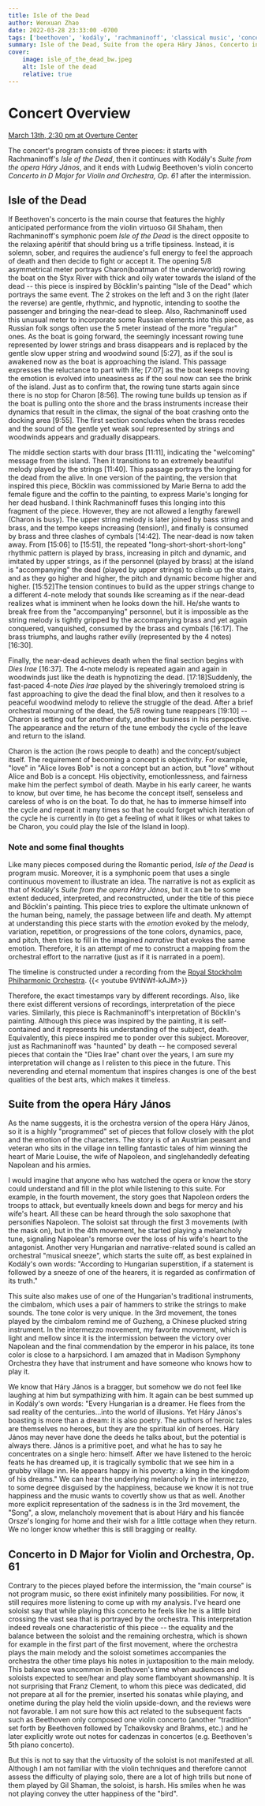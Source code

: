```yaml
---
title: Isle of the Dead
author: Wenxuan Zhao
date: 2022-03-28 23:33:00 -0700
tags: ['beethoven', 'kodály', 'rachmaninoff', 'classical music', 'concert']
summary: Isle of the Dead, Suite from the opera Háry János, Concerto in D Major for Violin and Orchestra, Op. 61
cover:
    image: isle_of_the_dead_bw.jpeg
    alt: Isle of the dead 
    relative: true
---
```


# Concert Overview

[March 13th, 2:30 pm at Overture Center](http://www.allsenmusic.com/NOTES/2122/6.Mar22.html)

The concert's program consists of three pieces: it starts with Rachmaninoff's *Isle of the Dead*, then it continues with Kodály's *Suite from the opera Háry János*, and it ends with Ludwig Beethoven's violin concerto *Concerto in D Major for Violin and Orchestra, Op. 61* after the intermission. 

## Isle of the Dead 

If Beethoven's concerto is the main course that features the highly anticipated performance from the violin virtuoso Gil Shaham, then Rachmaninoff's symphonic poem *Isle of the Dead* is the direct opposite to the relaxing apéritif that should bring us a trifle tipsiness. Instead, it is solemn, sober, and requires the audience's full energy to feel the approach of death and then decide to fight or accept it. The opening 5/8 asymmetrical meter portrays Charon(boatman of the underworld) rowing the boat on the Styx River with thick and oily water towards the island of the dead -- this piece is inspired by Böcklin's painting "Isle of the Dead" which portrays the same event. The 2 strokes on the left and 3 on the right (later the reverse) are gentle, rhythmic, and hypnotic, intending to soothe the passenger and bringing the near-dead to sleep. Also, Rachmaninoff used this unusual meter to incorporate some Russian elements into this piece, as Russian folk songs often use the 5 meter instead of the more "regular" ones. As the boat is going forward, the seemingly incessant rowing tune represented by lower strings and brass disappears and is replaced by the gentle slow upper string and woodwind sound \[5:27\], as if the soul is awakened now as the boat is approaching the island. This passage expresses the reluctance to part with life; \[7:07\] as the boat keeps moving the emotion is evolved into uneasiness as if the soul now can see the brink of the island. Just as to confirm that, the rowing tune starts again since there is no stop for Charon  \[8:56\]. The rowing tune builds up tension as if the boat is pulling onto the shore and the brass instruments increase their dynamics that result in the climax, the signal of the boat crashing onto the docking area \[9:55\]. The first section concludes when the brass recedes and the sound of the gentle yet weak soul represented by strings and woodwinds appears and gradually disappears.

The middle section starts with dour brass \[11:11\], indicating the "welcoming" message from the island. Then it transitions to an extremely beautiful melody played by the strings \[11:40\]. This passage portrays the longing for the dead from the alive. In one version of the painting, the version that inspired this piece, Böcklin was commissioned by Marie Berna to add the female figure and the coffin to the painting, to express Marie's longing for her dead husband. I think Rachmaninoff fuses this longing into this fragment of the piece. However, they are not allowed a lengthy farewell (Charon is busy). The upper string melody is later joined by bass string and brass, and the tempo keeps increasing (tension!), and finally is consumed by brass and three clashes of cymbals \[14:42\]. The near-dead is now taken away. From \[15:06\] to \[15:51\], the repeated "long-short-short-short-long" rhythmic pattern is played by brass, increasing in pitch and dynamic, and imitated by upper strings, as if the personnel (played by brass) at the island is "accompanying" the dead (played by upper strings) to climb up the stairs, and as they go higher and higher, the pitch and dynamic become higher and higher. \[15:52\]The tension continues to build as the upper strings change to a different 4-note melody that sounds like screaming as if the near-dead realizes what is imminent when he looks down the hill. He/she wants to break free from the "accompanying" personnel, but it is impossible as the string melody is tightly gripped by the accompanying brass and yet again conquered, vanquished, consumed by the brass and cymbals \[16:17\]. The brass triumphs, and laughs rather evilly (represented by the 4 notes) \[16:30\]. 

Finally, the near-dead achieves death when the final section begins with *Dies Irae* \[16:37\]. The 4-note melody is repeated again and again in woodwinds just like the death is hypnotizing the dead. \[17:18\]Suddenly, the fast-paced 4-note *Dies Irae* played by the shiveringly tremoloed string is fast approaching to give the dead the final blow, and then it resolves to a peaceful woodwind melody to relieve the struggle of the dead. After a brief orchestral mourning of the dead, the 5/8 rowing tune reappears \[19:10\] -- Charon is setting out for another duty, another business in his perspective. The appearance and the return of the tune embody the cycle of the leave and return to the island. 

Charon is the action (he rows people to death) and the concept/subject itself. The requirement of becoming a concept is objectivity. For example, "love" in "Alice loves Bob" is not a concept but an action, but "love" without Alice and Bob is a concept. His objectivity, emotionlessness, and fairness make him the perfect symbol of death. Maybe in his early career, he wants to know, but over time, he has become the concept itself, senseless and careless of who is on the boat. To do that, he has to immerse himself into the cycle and repeat it many times so that he could forget which iteration of the cycle he is currently in (to get a feeling of what it likes or what takes to be Charon, you could play the Isle of the Island in loop). 

### Note and some final thoughts 

Like many pieces composed during the Romantic period, *Isle of the Dead* is program music. Moreover, it is a symphonic poem that uses a single continuous movement to illustrate an idea. The narrative is not as explicit as that of Kodály's *Suite from the opera Háry János*, but it can be to some extent deduced, interpreted, and reconstructed, under the title of this piece and Böcklin's painting. This piece tries to explore the ultimate unknown of the human being, namely, the passage between life and death. My attempt at understanding this piece starts with the *emotion* evoked by the melody, variation, repetition, or progressions of the tone colors, dynamics, pace, and pitch, then tries to fill in the imagined *narrative* that evokes the same emotion. Therefore, it is an attempt of me to construct a mapping from the orchestral effort to the narrative (just as if it is narrated in a poem). 

The timeline is constructed under a recording from the [Royal Stockholm Philharmonic Orchestra](https://www.youtube.com/watch?v=9VtNWf-kAJM&ab_channel=olla-vogala). {{< youtube 9VtNWf-kAJM>}}

Therefore, the exact timestamps vary by different recordings. Also, like there exist different versions of recordings, interpretation of the piece varies. Similarly, this piece is Rachmaninoff's interpretation of Böcklin's painting. Although this piece was inspired by the painting, it is self-contained and it represents his understanding of the subject, death. Equivalently, this piece inspired me to ponder over this subject. Moreover, just as Rachmaninoff was "haunted" by death -- he composed several pieces that contain the "Dies Irae" chant over the years, I am sure my interpretation will change as I relisten to this piece in the future. This neverending and eternal momentum that inspires changes is one of the best qualities of the best arts, which makes it timeless.


## Suite from the opera Háry János
As the name suggests, it is the orchestra version of the opera Háry János, so it is a highly "programmed" set of pieces that follow closely with the plot and the emotion of the characters. The story is of an Austrian peasant and veteran who sits in the village inn telling fantastic tales of him winning the heart of Marie Louise, the wife of Napoleon, and singlehandedly defeating Napolean and his armies.

I would imagine that anyone who has watched the opera or know the story could understand and fill in the plot while listening to this suite. For example, in the fourth movement, the story goes that Napoleon orders the troops to attack, but eventually kneels down and begs for mercy and his wife's heart. All these can be heard through the solo saxophone that personifies Napoleon. The soloist sat through the first 3 movements (with the mask on), but in the 4th movement, he started playing a melancholy tune, signaling Napolean's remorse over the loss of his wife's heart to the antagonist. Another very Hungarian and narrative-related sound is called an orchestral "musical sneeze", which starts the suite off, as best explained in Kodály's own words: "According to Hungarian superstition, if a statement is followed by a sneeze of one of the hearers, it is regarded as confirmation of its truth." 

This suite also makes use of one of the Hungarian's traditional instruments, the cimbalom, which uses a pair of hammers to strike the strings to make sounds. The tone color is very unique. In the 3rd movement, the tones played by the cimbalom remind me of Guzheng, a Chinese plucked string instrument. In the intermezzo movement, my favorite movement, which is light and mellow since it is the intermission between the victory over Napolean and the final commendation by the emperor in his palace, its tone color is close to a harpsichord. I am amazed that in Madison Symphony Orchestra they have that instrument and have someone who knows how to play it.

We know that Háry János is a bragger, but somehow we do not feel like laughing at him but sympathizing with him. It again can be best summed up in Kodály's own words: "Every Hungarian is a dreamer. He flees from the sad reality of the centuries...into the world of illusions. Yet Háry János's boasting is more than a dream: it is also poetry. The authors of heroic tales are themselves no heroes, but they are the spiritual kin of heroes. Háry János may never have done the deeds he talks about, but the potential is always there. János is a primitive poet, and what he has to say he concentrates on a single hero: himself. After we have listened to the heroic feats he has dreamed up, it is tragically symbolic that we see him in a grubby village inn. He appears happy in his poverty: a king in the kingdom of his dreams." We can hear the underlying melancholy in the intermezzo, to some degree disguised by the happiness, because we know it is not true happiness and the music wants to covertly show us that as well. Another more explicit representation of the sadness is in the 3rd movement, the "Song", a slow, melancholy movement that is about Háry and his fiancée Orsze's longing for home and their wish for a little cottage when they return. We no longer know whether this is still bragging or reality. 

## Concerto in D Major for Violin and Orchestra, Op. 61
Contrary to the pieces played before the intermission, the "main course" is not program music, so there exist infinitely many possibilities. For now, it still requires more listening to come up with my analysis. I've heard one soloist say that while playing this concerto he feels like he is a little bird crossing the vast sea that is portrayed by the orchestra. This interpretation indeed reveals one characteristic of this piece -- the equality and the balance between the soloist and the remaining orchestra, which is shown for example in the first part of the first movement, where the orchestra plays the main melody and the soloist sometimes accompanies the orchestra the other time plays his notes in juxtaposition to the main melody. This balance was uncommon in Beethoven's time when audiences and soloists expected to see/hear and play some flamboyant showmanship. It is not surprising that Franz Clement, to whom this piece was dedicated, did not prepare at all for the premier, inserted his sonatas while playing, and onetime during the play held the violin upside-down, and the reviews were not favorable. I am not sure how this act related to the subsequent facts such as Beethoven only composed one violin concerto (another "tradition" set forth by Beethoven followed by Tchaikovsky and Brahms, etc.) and he later explicitly wrote out notes for cadenzas in concertos (e.g. Beethoven's 5th piano concerto). 

But this is not to say that the virtuosity of the soloist is not manifested at all. Although I am not familiar with the violin techniques and therefore cannot assess the difficulty of playing solo, there are a lot of high trills but none of them played by Gil Shaman, the soloist, is harsh. His smiles when he was not playing convey the utter happiness of the "bird".







